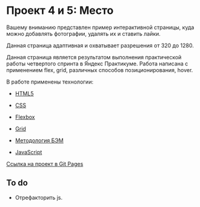 # Проект 4 и 5: Место

Вашему вниманию представлен пример интерактивной страницы, куда можно добавлять фотографии, удалять их и ставить лайки.

Данная страница адаптивная и охватывает разрешения от 320 до 1280.

Данная страница является результатом выполнения практической работы четвертого спринта в Яндекс Практикуме.
Работа написана с применением flex, grid, различных способов позиционирования, hover.

В работе применены технологии:

* [HTML5](http://htmlbook.ru/html5)

* [CSS](https://html5book.ru/osnovy-css/)

* [Flexbox](https://html5.by/blog/flexbox/)

* [Grid](https://habr.com/ru/post/487566/)

* [Методология БЭМ](https://ru.bem.info/methodology/)

* [JavaScript](https://habr.com/ru/company/ruvds/blog/429552/)



[Ссылка на проект в Git Pages](https://honcharukolha.github.io/mesto/)

## To do 

* Отрефакторить js.